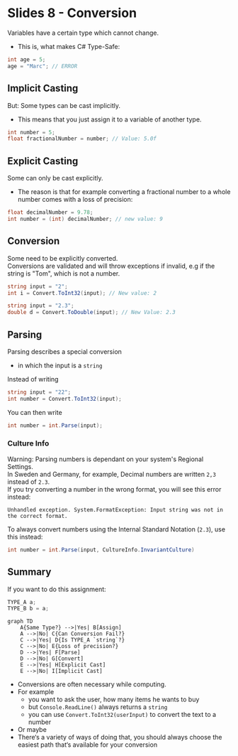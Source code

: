# Slides 8 - Conversion

Variables have a certain type which cannot change.
- This is, what makes C# Type-Safe:

```cs
int age = 5;
age = "Marc"; // ERROR
```

## Implicit Casting
But: Some types can be cast implicitly.
- This means that you just assign it to a variable of another type.

```cs
int number = 5;
float fractionalNumber = number; // Value: 5.0f
```

## Explicit Casting
Some can only be cast explicitly.
- The reason is that for example converting a fractional number to a whole number comes with a loss of precision:

```cs
float decimalNumber = 9.78;
int number = (int) decimalNumber; // new value: 9
```

## Conversion
Some need to be explicitly converted.\
Conversions are validated and will throw exceptions if invalid, e.g if the string is "Tom", which is not a number.
```cs
string input = "2";
int i = Convert.ToInt32(input); // New value: 2
```

```cs
string input = "2.3";
double d = Convert.ToDouble(input); // New Value: 2.3
```

## Parsing
Parsing describes a special conversion
- in which the input is a `string`

Instead of writing
```cs
string input = "22";
int number = Convert.ToInt32(input);
```

You can then write
```cs
int number = int.Parse(input);
```

### Culture Info

Warning: Parsing numbers is dependant on your system's Regional Settings.\
In Sweden and Germany, for example, Decimal numbers are written `2,3` instead of `2.3`.\
If you try converting a number in the wrong format, you will see this error instead:

`Unhandled exception. System.FormatException: Input string was not in the correct format.`

To always convert numbers using the Internal Standard Notation (`2.3`), use this instead:
```cs
int number = int.Parse(input, CultureInfo.InvariantCulture)
```

## Summary

If you want to do this assignment:

```cs
TYPE_A a;
TYPE_B b = a;
```

```mermaid
graph TD
    A{Same Type?} -->|Yes| B[Assign]
    A -->|No| C{Can Conversion Fail?}
    C -->|Yes| D{Is TYPE_A `string`?}
    C -->|No| E{Loss of precision?}
    D -->|Yes| F[Parse]
    D -->|No| G[Convert]
    E -->|Yes| H[Explicit Cast]
    E -->|No| I[Implicit Cast]
```

- Conversions are often necessary while computing.
- For example
  - you want to ask the user, how many items he wants to buy
  - but `Console.ReadLine()` always returns a `string`
  - you can use `Convert.ToInt32(userInput)` to convert the text to a number
- Or maybe
- There‘s a variety of ways of doing that, you should always choose the easiest
path that‘s available for your conversion

